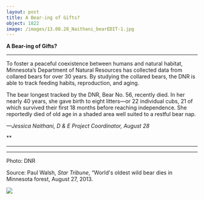```yaml
---
layout: post
title: A Bear-ing of Gifts?
object: 1822
image: /images/13.08.28_Naithani_bearEDIT-1.jpg
---
```

**A Bear-ing of Gifts?**

****

To foster a peaceful coexistence between humans and natural habitat, Minnesota’s Department of Natural Resources has collected data from collared bears for over 30 years. By studying the collared bears, the DNR is able to track feeding habits, reproduction, and aging.

The bear longest tracked by the DNR, Bear No. 56, recently died. In her nearly 40 years, she gave birth to eight litters—or 22 individual cubs, 21 of which survived their first 18 months before reaching independence. She reportedly died of old age in a shaded area well suited to a restful bear nap.

*—Jessica Naithani, D & E Project Coordinator, August 28*

**

****

****

Photo: DNR

Source: Paul Walsh, *Star Tribune*, “World's oldest wild bear dies in Minnesota forest, August 27, 2013. 



![]({{siteurl.base}}/images/13.08.28_Naithani_bearEDIT-1.jpg)
